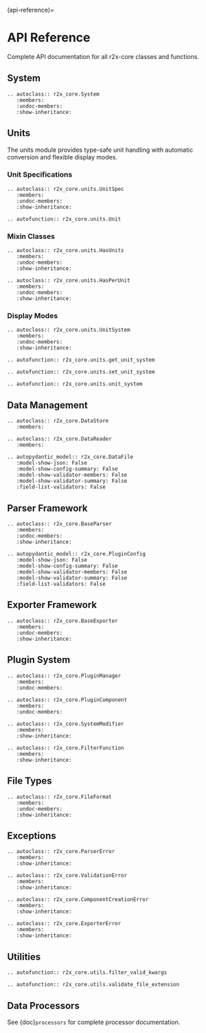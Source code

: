 (api-reference)=

# API Reference

Complete API documentation for all r2x-core classes and functions.

## System

```{eval-rst}
.. autoclass:: r2x_core.System
   :members:
   :undoc-members:
   :show-inheritance:
```

## Units

The units module provides type-safe unit handling with automatic conversion and flexible display modes.

### Unit Specifications

```{eval-rst}
.. autoclass:: r2x_core.units.UnitSpec
   :members:
   :undoc-members:
   :show-inheritance:
```

```{eval-rst}
.. autofunction:: r2x_core.units.Unit
```

### Mixin Classes

```{eval-rst}
.. autoclass:: r2x_core.units.HasUnits
   :members:
   :undoc-members:
   :show-inheritance:
```

```{eval-rst}
.. autoclass:: r2x_core.units.HasPerUnit
   :members:
   :undoc-members:
   :show-inheritance:
```

### Display Modes

```{eval-rst}
.. autoclass:: r2x_core.units.UnitSystem
   :members:
   :undoc-members:
   :show-inheritance:
```

```{eval-rst}
.. autofunction:: r2x_core.units.get_unit_system
```

```{eval-rst}
.. autofunction:: r2x_core.units.set_unit_system
```

```{eval-rst}
.. autofunction:: r2x_core.units.unit_system
```

## Data Management

```{eval-rst}
.. autoclass:: r2x_core.DataStore
   :members:
```

```{eval-rst}
.. autoclass:: r2x_core.DataReader
   :members:
```

```{eval-rst}
.. autopydantic_model:: r2x_core.DataFile
   :model-show-json: False
   :model-show-config-summary: False
   :model-show-validator-members: False
   :model-show-validator-summary: False
   :field-list-validators: False
```

## Parser Framework

```{eval-rst}
.. autoclass:: r2x_core.BaseParser
   :members:
   :undoc-members:
   :show-inheritance:
```

```{eval-rst}
.. autopydantic_model:: r2x_core.PluginConfig
   :model-show-json: False
   :model-show-config-summary: False
   :model-show-validator-members: False
   :model-show-validator-summary: False
   :field-list-validators: False
```

## Exporter Framework

```{eval-rst}
.. autoclass:: r2x_core.BaseExporter
   :members:
   :undoc-members:
   :show-inheritance:
```

## Plugin System

```{eval-rst}
.. autoclass:: r2x_core.PluginManager
   :members:
   :undoc-members:
```

```{eval-rst}
.. autoclass:: r2x_core.PluginComponent
   :members:
   :undoc-members:
```

```{eval-rst}
.. autoclass:: r2x_core.SystemModifier
   :members:
   :show-inheritance:
```

```{eval-rst}
.. autoclass:: r2x_core.FilterFunction
   :members:
   :show-inheritance:
```

## File Types

```{eval-rst}
.. autoclass:: r2x_core.FileFormat
   :members:
   :undoc-members:
   :show-inheritance:
```

## Exceptions

```{eval-rst}
.. autoclass:: r2x_core.ParserError
   :members:
   :show-inheritance:
```

```{eval-rst}
.. autoclass:: r2x_core.ValidationError
   :members:
   :show-inheritance:
```

```{eval-rst}
.. autoclass:: r2x_core.ComponentCreationError
   :members:
   :show-inheritance:
```

```{eval-rst}
.. autoclass:: r2x_core.ExporterError
   :members:
   :show-inheritance:
```

## Utilities

```{eval-rst}
.. autofunction:: r2x_core.utils.filter_valid_kwargs
```

```{eval-rst}
.. autofunction:: r2x_core.utils.validate_file_extension
```

## Data Processors

See {doc}`processors` for complete processor documentation.
